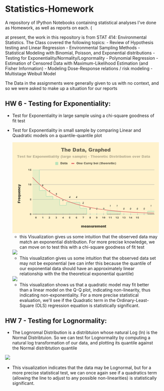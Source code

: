 # Statistics-Homework
A repository of IPython Notebooks containing statistical analyses I've done as Homework, as well as reports on each. ( 

at present, the work in this repository is from STAT 414: Environmental Statistics.
The Class covered the following topics:
    - Review of Hypothesis testing and Linear Regression
    - Environmental Sampling Methods
    - Statistical Modeling with Binomial, Poisson, and Exponential distributions
    - Testing for Exponentiality/Normality/Lognormality
    - Polynomial Regression
    - Estimation of Censored Data with Maximum-Likelihood Estimation (and Fisher Information) 
    - Modeling Dose-Response relations / risk modeling
    - Multistage Weibull Model

The Data in the assignments were generally given to us with no context, and so we were asked to make up a situation for our reports

## HW 6 - Testing for Exponentiality:
   * Test for Exponentiality in large sample using a chi-square goodness of fit test
   * Test for Exponentiality in small sample by comparing Linear and Quadratic models on a quantile-quantile plot
   
      <img src="https://github.com/Kya-Allen/Statistics-Homework/blob/main/Visualizations/The%20Data%2C%20Graphed.png">
       
       * this Visualization gives us some intuition that the observed data may match an exponential distribution. For more precise knowledge, we can move on to test this with a chi-square goodness of fit test          
      <img src="https://github.com/Kya-Allen/Statistics-Homework/blob/main/Visualizations/Q%E2%80%93Q%20Plot.png">
       
       * This visualization gives us some intuition that the observed data set may not be exponential (we can infer this because the quantile of our exponential data should have an approximately linear relationship with the the theoretical exponential quantile)          
      <img src="https://github.com/Kya-Allen/Statistics-Homework/blob/main/Visualizations/Q%E2%80%93Q%20Plot%20-%20Quadratic%20Fit%20Comparison.png">
       
       * This visualization shows us that a quadratic model may fit better than a linear model on the Q-Q plot, indicating non-linearity, thus indicating non-exponentiality. For a more precise statistical evaluation, we'll see if the Quadratic term in the Ordinary-Least-Square (OLS) regression equation is statistically significant.
   
## HW 7 - Testing for Lognormality:
* The Lognromal Distribution is a distribtuion whose natural Log (ln) is the Normal Distribtuion. So we can test for Lognormality by computing a natural log transformation of our data, and plotting its quantile against the Normal distribtution quantile

<img src="https://github.com/Kya-Allen/Statistics-Homework/blob/main/Visualizations/Q%E2%80%93Q%20Plot%20-%20testing%20for%20Lognormality.png">

* This visualization indicates that the data may be Lognormal, but for a more precise statistical test, we can once again see if a quadratics term (allowing the line to adjust to any possible non-linearities) is statistically significant. 
